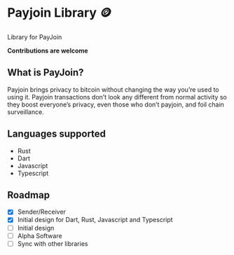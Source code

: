 # Payjoin Library 🪙 

Library for PayJoin

**Contributions are welcome**

## What is PayJoin?

Payjoin brings privacy to bitcoin without changing the way you’re used to using it. Payjoin transactions don’t look any different from normal activity so they boost everyone’s privacy, even those who don’t payjoin, and foil chain surveillance.

## Languages supported

- Rust
- Dart
- Javascript
- Typescript


## Roadmap

- [x] Sender/Receiver
- [x] Initial design for Dart, Rust, Javascript and Typescript
- [ ] Initial design
- [ ] Alpha Software
- [ ] Sync with other libraries
